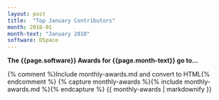 ```yaml
---
layout: post
title:  "Top January Contributors"
month: 2018-01
month-text: "January 2018"
software: DSpace
---
```

**The {{page.software}} Awards for {{page.month-text}} go to...**

{% comment %}Include monthly-awards.md and convert to HTML{% endcomment %}
{% capture monthly-awards %}{% include monthly-awards.md %}{% endcapture %}
{{ monthly-awards | markdownify }}
